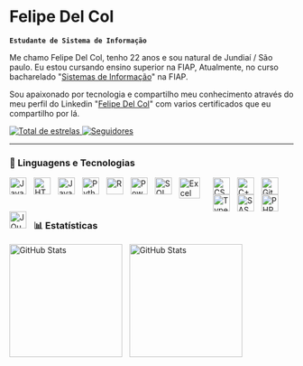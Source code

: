 # Felipe Del Col

**`Estudante de Sistema de Informação`**

Me chamo Felipe Del Col, tenho 22 anos e sou natural de Jundiaí / São paulo. Eu estou cursando ensino superior na FIAP, Atualmente, no curso bacharelado "[Sistemas de Informação](https://www.fiap.com.br/graduacao/bacharelado/sistemas-de-informacao/?utm_term=sistemas%20de%20informa%C3%A7%C3%A3o&utm_campaign=GRAD+-+PSQ+%7C+Cursos+(SP)&utm_source=adwords&utm_medium=ppc&hsa_acc=3358810376&hsa_cam=22333543144&hsa_grp=179992794687&hsa_ad=738302261003&hsa_src=g&hsa_tgt=kwd-88318291&hsa_kw=sistemas%20de%20informa%C3%A7%C3%A3o&hsa_mt=b&hsa_net=adwords&hsa_ver=3&gad_source=1&gad_campaignid=22333543144&gbraid=0AAAAADqmiBDxT5k6-WX4p_Zj7daDDbkEy&gclid=CjwKCAjw0sfHBhB6EiwAQtv5qcTjOA1-_FdRBDrjlJxj3b6jQpI54tl11js0FDGkpRLWbIiqLWXLixoC7uwQAvD_BwE)" na FIAP. 


Sou apaixonado por tecnologia e compartilho meu conhecimento através do meu perfil do Linkedin "[Felipe Del Col](https://www.linkedin.com/in/felipe-del-col-5542372b6/0)" com varios certificados que eu compartilho por lá.


<p align="Left">
    <a href="https://github.com/FelipeSupremacy?tab=repositories">
        <img 
            alt="Total de estrelas" 
            title="Total de estrelas GitHub" 
            src="https://custom-icon-badges.demolab.com/github/stars/FelipeSupremacy?color=55960c&style=for-the-badge&labelColor=488207&logo=star&label=estrelas"
        />
    </a>
    <a href="https://github.com/FelipeSupremacy?tab=followers">
        <img 
            alt="Seguidores" 
            title="Me siga no GitHub" 
            src="https://custom-icon-badges.demolab.com/github/followers/FelipeSupremacy?color=236ad3&labelColor=1155ba&style=for-the-badge&logo=github&label=Seguidores&logoColor=white"
        />
    </a>
</p>

---

### 🤖 Linguagens e Tecnologias

<img 
    align="left" 
    alt="Java"
    title="Java" 
    width="30px" 
    style="padding-right: 10px;" 
    src="https://cdn.jsdelivr.net/gh/devicons/devicon@latest/icons/java/java-original.svg" 
/>
<img 
    align="left" 
    alt="HTML"
    title="HTML" 
    width="30px" 
    style="padding-right: 10px;" 
    src="https://cdn.jsdelivr.net/gh/devicons/devicon@latest/icons/html5/html5-original.svg" 
/>

<img 
    align="left" 
    alt="JavaScript" 
    title="JavaScript"
    width="30px" 
    style="padding-right: 10px;" 
    src="https://cdn.jsdelivr.net/gh/devicons/devicon@latest/icons/javascript/javascript-original.svg" 
/>
<img 
    align="left" 
    alt="Python" 
    title="Python"
    width="30px" 
    style="padding-right: 10px;" 
    src="https://cdn.jsdelivr.net/gh/devicons/devicon@latest/icons/python/python-original.svg" 
/>
<img
    align="left"
    alt="R"
    title="R"
    width="30px"
    style="padding-right : 10px;"
    src="https://cdn.jsdelivr.net/gh/devicons/devicon@latest/icons/r/r-original.svg"
/>
<img
    align="left"
    alt="Power BI"
    title="Power BI"
    width="30px"
    style="padding-right : 10px;"
    src="https://avatars.githubusercontent.com/u/42988494?s=200&v=4"
/>
<img
    align="left"
    alt="SQL"
    title="SQL"
    width="30px"
    style="padding-right : 10px;"
    src="https://user-images.githubusercontent.com/40461634/114240226-2f506580-9955-11eb-849b-e2a25117d681.png"
/>
<img 
    align="left" 
    alt="Excel"
    title="Excel" 
    width="37px" 
    style="padding-right : 20px;" 
    src="https://camo.githubusercontent.com/0edebe64d8735e4bfb3e447b4f9a1035e7e6ffa2d225f8e2b8b928a9624b73bc/68747470733a2f2f692e6c6f6c692e6e65742f323032312f31312f32332f6c4b587842316643774c6376485a4d2e706e67" 
/>
<img 
    align="left" 
    alt="CSS" 
    title="CSS"
    width="30px" 
    style="padding-right: 10px;" 
    src="https://cdn.jsdelivr.net/gh/devicons/devicon@latest/icons/css3/css3-original.svg" 
/>
<img 
    align="left" 
    alt="C++" 
    title="C++"
    width="30px" 
    style="padding-right: 10px;" 
    src="https://github.com/isocpp/logos/blob/master/cpp_logo.png" 
/>
<img 
    align="left" 
    alt="Git" 
    title="Git"
    width="30px" 
    style="padding-right: 10px;" 
    src="https://cdn.jsdelivr.net/gh/devicons/devicon@latest/icons/git/git-original.svg" 
/>
<img 
    align="left" 
    alt="TypeScript"
    title="TypeScript" 
    width="30px" 
    style="padding-right: 10px;" 
    src="https://cdn.jsdelivr.net/gh/devicons/devicon@latest/icons/typescript/typescript-original.svg" 
/>
<img 
    align="left" 
    alt="SASS" 
    title="SASS"
    width="30px" 
    style="padding-right: 10px;" 
    src="https://cdn.jsdelivr.net/gh/devicons/devicon@latest/icons/sass/sass-original.svg" 
/>
<img 
    align="left" 
    alt="PHP" 
    title="PHP"
    width="30px" 
    style="padding-right: 10px;" 
    src="https://cdn.jsdelivr.net/gh/devicons/devicon@latest/icons/php/php-original.svg" 
/>
<img 
    align="left" 
    alt="JQuery" 
    title="JQuery"
    width="30px" 
    style="padding-right: 10px;" 
    src="https://cdn.jsdelivr.net/gh/devicons/devicon@latest/icons/jquery/jquery-original.svg" 
/>  
<br/>
<br/>

### 📊 Estatísticas

<p>
  <img 
    align="left" 
    alt="GitHub Stats" 
    height="200" 
    style="padding-right: 10px;" 
    src="https://github-readme-stats.vercel.app/api?username=FelipeSupremacy&show_icons=true&theme=tokyonight&include_all_commits=true&locale=pt-br" 
  />

<img 
      align="left" 
      alt="GitHub Stats" 
      height="200" 
      src="https://github-readme-stats.vercel.app/api/top-langs/?username=FelipeSupremacy&title=Tecnologias&theme=tokyonight&layout=compact&langs" 
  />
     
</p>
